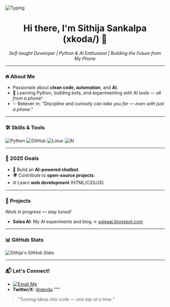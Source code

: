 ![Typing](https://readme-typing-svg.demolab.com/?lines=Hi+there!+I'm+Sithija;Self-taught+Python+Learner;Loves+AI+%7C+Bots+%7C+Clean+Code&center=true&width=500&height=30)

<h1 align="center">Hi there, I'm Sithija Sankalpa (xkoda/) 👋</h1>

<p align="center">
  <em>Self-taught Developer | Python & AI Enthusiast | Building the Future from My Phone</em>
</p>

---

### 🔥 About Me
- Passionate about **clean code, automation**, and **AI**.
- 📱 Learning Python, building bots, and experimenting with AI tools — _all from a phone!_
- ✨ Believer in: _"Discipline and curiosity can take you far — even with just a phone."_

---

### 🛠️ Skills & Tools
![Python](https://img.shields.io/badge/Python-blue?logo=python&logoColor=white)
![GitHub](https://img.shields.io/badge/GitHub-181717?logo=github)
![Linux](https://img.shields.io/badge/Linux-FCC624?logo=linux&logoColor=black)
![AI](https://img.shields.io/badge/AI-FF6F00?logo=OpenAI&logoColor=white)

---

### 🎯 2025 Goals
- 🤖 Build an **AI-powered chatbot**.
- 🌍 Contribute to **open-source projects**.
- 🌐 Learn **web development** (HTML/CSS/JS).

---

### 🚧 Projects
_Work in progress — stay tuned!_

- **Solea AI**: My AI experiments and blog → [soleaai.blogspot.com](https://soleaai.blogspot.com)

---

### 📊 GitHub Stats
![Sithija's GitHub Stats](https://github-readme-stats.vercel.app/api?username=xkoda&show_icons=true&theme=radical)

---

### 📬 Let's Connect!
- [![Email Me](https://img.shields.io/badge/-Contact-blue?style=for-the-badge&logo=gmail)](mailto:sankalpakoda@gmail.com)
- **Twitter/X:** [@xkoda](https://twitter.com/xkoda)
"""


> _"Turning ideas into code — one tap at a time."_